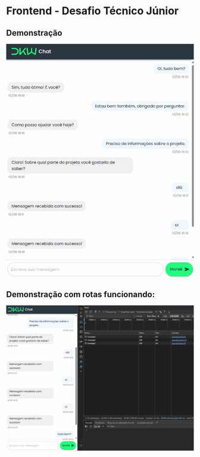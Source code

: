 # Frontend - Desafio Técnico Júnior

## Demonstração

<img src="./public/gifs/demonstracao-chat.gif">

## Demonstração com rotas funcionando:

<img src="./public/gifs/demonstracao-chat-rotas.gif">
